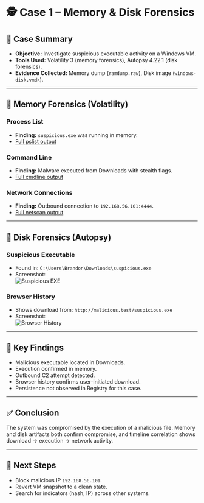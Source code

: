 # 🕵️ Case 1 – Memory & Disk Forensics

## 📌 Case Summary
- **Objective:** Investigate suspicious executable activity on a Windows VM.  
- **Tools Used:** Volatility 3 (memory forensics), Autopsy 4.22.1 (disk forensics).  
- **Evidence Collected:** Memory dump (`ramdump.raw`), Disk image (`windows-disk.vmdk`).  

---

## 🧠 Memory Forensics (Volatility)

### Process List
- **Finding:** `suspicious.exe` was running in memory.  
- [Full pslist output](./evidence/pslist_output.txt)

### Command Line
- **Finding:** Malware executed from Downloads with stealth flags.  
- [Full cmdline output](./evidence/cmdline_output.txt)

### Network Connections
- **Finding:** Outbound connection to `192.168.56.101:4444`.  
- [Full netscan output](./evidence/netscan_output.txt)

---

## 💾 Disk Forensics (Autopsy)

### Suspicious Executable
- Found in: `C:\Users\Brandon\Downloads\suspicious.exe`  
- Screenshot:  
  ![Suspicious EXE](./images/suspicious_exe.png)

### Browser History
- Shows download from: `http://malicious.test/suspicious.exe`  
- Screenshot:  
  ![Browser History](./images/browser_history.png)

---

## 🔎 Key Findings
- Malicious executable located in Downloads.  
- Execution confirmed in memory.  
- Outbound C2 attempt detected.  
- Browser history confirms user-initiated download.  
- Persistence not observed in Registry for this case.  

---

## ✅ Conclusion
The system was compromised by the execution of a malicious file. Memory and disk artifacts both confirm compromise, and timeline correlation shows download → execution → network activity.  

---

## 🚀 Next Steps
- Block malicious IP `192.168.56.101`.  
- Revert VM snapshot to a clean state.  
- Search for indicators (hash, IP) across other systems.  
